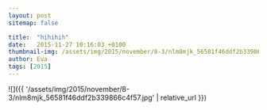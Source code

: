 ```yaml
---
layout: post
sitemap: false

title:  "hihihih"
date:   2015-11-27 10:16:03 +0100
thumbnail-img: /assets/img/2015/november/8-3/nlm8mjk_56581f46ddf2b339866c4f57.jpg
author: Eva
tags: [2015]
---
```




![]({{ '/assets/img/2015/november/8-3/nlm8mjk_56581f46ddf2b339866c4f57.jpg'  | relative_url }})

